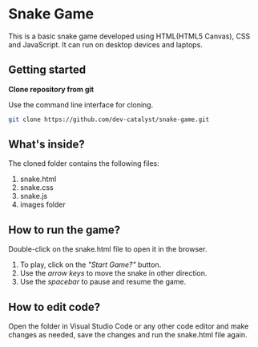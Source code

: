# **Snake Game**
This is a basic snake game developed using HTML(HTML5 Canvas), CSS and JavaScript. 
It can run on desktop devices and laptops.

## Getting started
**Clone repository from git**

Use the command line interface for cloning.
```bash
git clone https://github.com/dev-catalyst/snake-game.git
```

## What's inside?
The cloned folder contains the following files:

1. snake.html
2. snake.css
3. snake.js
4. images folder

## How to run the game?
Double-click on the snake.html file to open it in the browser.
1. To play, click on the *"Start Game?"* button. 
2. Use the *arrow keys* to move the snake in other direction.
3. Use the *spacebar* to pause and resume the game.

## How to edit code?
Open the folder in Visual Studio Code or any other code editor and make changes as needed, save the changes and run the snake.html file again.
